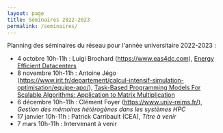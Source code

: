 ```yaml
---
layout: page
title: Séminaires 2022-2023
permalink: /seminaires/
---
```


Planning des séminaires du réseau pour l'année universitaire 2022-2023 :

- 4 octobre 10h-11h : Luigi Brochard (https://www.eas4dc.com), [Energy Efficient Datacenters](/doc/sem_EAS_041022.pdf)
- 8 novembre 10h-11h : Antoine Jégo (https://www.irit.fr/departement/calcul-intensif-simulation-optimisation/equipe-apo/), [Task-Based Programming Models For Scalable Algorithms: Application to Matrix Multiplication](/doc/sem_Jego_081122.pdf)
- 6 décembre 10h-11h : Clément Foyer (https://www.univ-reims.fr/), _Gestion des mémoires hétérogènes dans les systèmes HPC_
- 17 janvier 10h-11h : Patrick Carribault (CEA), _Titre à venir_
- 7 mars 10h-11h : Intervenant à venir
